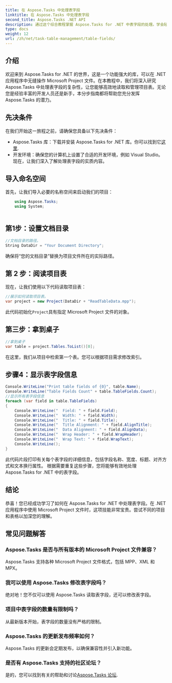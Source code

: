 ```yaml
---
title: 在 Aspose.Tasks 中处理表字段
linktitle: 在 Aspose.Tasks 中处理表字段
second_title: Aspose.Tasks .NET API
description: 通过这个综合教程掌握 Aspose.Tasks for .NET 中表字段的处理。学会轻松阅读、显示和修改项目表。
type: docs
weight: 12
url: /zh/net/task-table-management/table-fields/
---
```

## 介绍
欢迎来到 Aspose.Tasks for .NET 的世界，这是一个功能强大的库，可以在 .NET 应用程序中无缝操作 Microsoft Project 文件。在本教程中，我们将深入研究 Aspose.Tasks 中处理表字段的复杂性，让您能够高效地读取和管理项目表。无论您是经验丰富的开发人员还是新手，本分步指南都将帮助您充分发挥 Aspose.Tasks 的潜力。
## 先决条件
在我们开始这一旅程之前，请确保您具备以下先决条件：
- Aspose.Tasks 库：下载并安装 Aspose.Tasks for .NET 库。你可以找到它[这里](https://releases.aspose.com/tasks/net/).
- 开发环境：确保您的计算机上设置了合适的开发环境，例如 Visual Studio。
现在，让我们深入了解处理表字段的实质内容。
## 导入命名空间
首先，让我们导入必要的名称空间来启动我们的项目：
```csharp
    using Aspose.Tasks;
    using System;
    
```
## 第1步：设置文档目录
```csharp
//文档目录的路径。
String DataDir = "Your Document Directory";
```
确保将“您的文档目录”替换为项目文件所在的实际路径。
## 第 2 步：阅读项目表
现在，让我们使用以下代码读取项目表：
```csharp
//展示如何读取项目表。
var project = new Project(DataDir + "ReadTableData.mpp");
```
此代码初始化`Project`具有指定 Microsoft Project 文件的对象。
## 第三步：拿到桌子
```csharp
//拿到桌子
var table = project.Tables.ToList()[0];
```
在这里，我们从项目中检索第一个表。您可以根据项目需求修改索引。
## 步骤4：显示表字段信息
```csharp
Console.WriteLine("Print table fields of {0}", table.Name);
Console.WriteLine("Table Fields Count" + table.TableFields.Count);
//显示所有表字段信息
foreach (var field in table.TableFields)
{
    Console.WriteLine("  Field: " + field.Field);
    Console.WriteLine("  Width: " + field.Width);
    Console.WriteLine("  Title: " + field.Title);
    Console.WriteLine("  Title Alignment: " + field.AlignTitle);
    Console.WriteLine("  Data Alignment: " + field.AlignData);
    Console.WriteLine("  Wrap Header: " + field.WrapHeader);
    Console.WriteLine("  Wrap Text: " + field.WrapText);
    Console.WriteLine();
}
```
此代码片段打印有关每个表字段的详细信息，包括字段名称、宽度、标题、对齐方式和文本换行属性。
根据需要重复这些步骤，您将能够有效地处理 Aspose.Tasks for .NET 中的表字段。
## 结论
恭喜！您已经成功学习了如何在 Aspose.Tasks for .NET 中处理表字段。在 .NET 应用程序中使用 Microsoft Project 文件时，这项技能非常宝贵。尝试不同的项目和表格以加深您的理解。
## 常见问题解答
### Aspose.Tasks 是否与所有版本的 Microsoft Project 文件兼容？
Aspose.Tasks 支持各种 Microsoft Project 文件格式，包括 MPP、XML 和 MPX。
### 我可以使用 Aspose.Tasks 修改表字段吗？
绝对地！您不仅可以使用 Aspose.Tasks 读取表字段，还可以修改表字段。
### 项目中表字段的数量有限制吗？
从最新版本开始，表字段的数量没有严格的限制。
### Aspose.Tasks 的更新发布频率如何？
Aspose.Tasks 的更新会定期发布，以确保兼容性并引入新功能。
### 是否有 Aspose.Tasks 支持的社区论坛？
是的，您可以找到有关的帮助和讨论[Aspose.Tasks 论坛](https://forum.aspose.com/c/tasks/15).